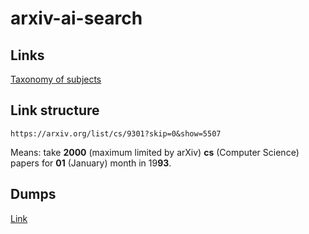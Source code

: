 # arxiv-ai-search


## Links

[Taxonomy of subjects](https://arxiv.org/category_taxonomy)

## Link structure

`https://arxiv.org/list/cs/9301?skip=0&show=5507`

Means: take **2000** (maximum limited by arXiv) **cs** (Computer Science) papers for **01** (January) month in 19**93**.

## Dumps

[Link](https://cloud.mail.ru/public/MrJu/TW2mYSV55)
